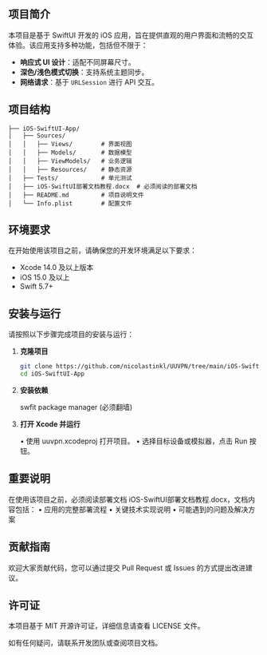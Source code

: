 

## 项目简介
本项目是基于 SwiftUI 开发的 iOS 应用，旨在提供直观的用户界面和流畅的交互体验。该应用支持多种功能，包括但不限于：

- **响应式 UI 设计**：适配不同屏幕尺寸。
- **深色/浅色模式切换**：支持系统主题同步。
- **网络请求**：基于 `URLSession` 进行 API 交互。

## 项目结构

    ├── iOS-SwiftUI-App/
    │   ├── Sources/
    │   │   ├── Views/        # 界面视图
    │   │   ├── Models/       # 数据模型
    │   │   ├── ViewModels/   # 业务逻辑
    │   │   ├── Resources/    # 静态资源
    │   ├── Tests/            # 单元测试
    │   ├── iOS-SwiftUI部署文档教程.docx  # 必须阅读的部署文档
    │   ├── README.md         # 项目说明文件
    │   └── Info.plist        # 配置文件

## 环境要求
在开始使用该项目之前，请确保您的开发环境满足以下要求：

- Xcode 14.0 及以上版本
- iOS 15.0 及以上
- Swift 5.7+

## 安装与运行
请按照以下步骤完成项目的安装与运行：

1. **克隆项目**
   ```bash
   git clone https://github.com/nicolastinkl/UUVPN/tree/main/iOS-SwiftUI-Code
   cd iOS-SwiftUI-App

2.  **安装依赖**

    swfit package manager (必须翻墙)


3. **打开 Xcode 并运行**

    •    使用 uuvpn.xcodeproj 打开项目。
    •    选择目标设备或模拟器，点击 Run 按钮。

## 重要说明

在使用该项目之前，必须阅读部署文档 iOS-SwiftUI部署文档教程.docx，文档内容包括：
    •    应用的完整部署流程
    •    关键技术实现说明
    •    可能遇到的问题及解决方案

## 贡献指南

欢迎大家贡献代码，您可以通过提交 Pull Request 或 Issues 的方式提出改进建议。

## 许可证

本项目基于 MIT 开源许可证，详细信息请查看 LICENSE 文件。

如有任何疑问，请联系开发团队或查阅项目文档。
